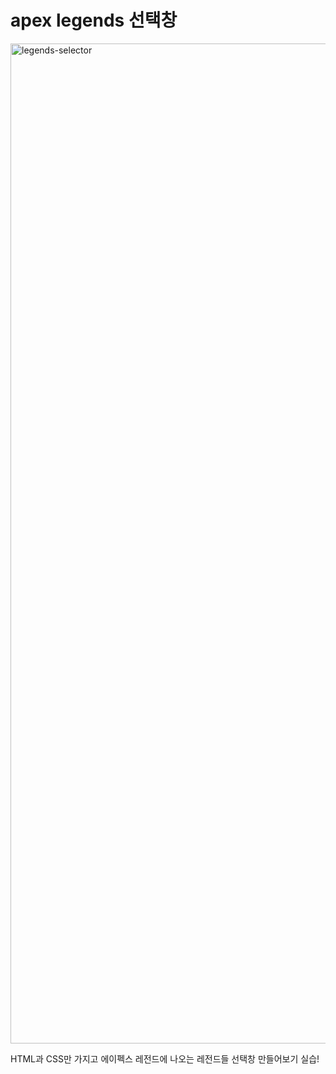 # apex legends 선택창

<img width="1600" alt="legends-selector" src="https://user-images.githubusercontent.com/76121068/190295876-c4d79a4d-917f-46e1-ad50-9f07c2a0cec7.png">

HTML과 CSS만 가지고 에이펙스 레전드에 나오는 레전드들 선택창 만들어보기 실습!
